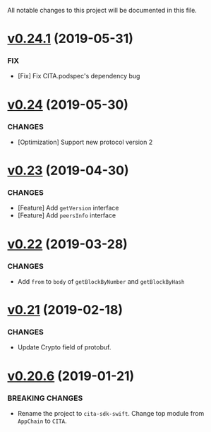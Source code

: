 All notable changes to this project will be documented in this file.

# [v0.24.1](https://github.com/cryptape/cita-sdk-swift/compare/v0.24...v0.24.1) (2019-05-31)

### FIX

* [Fix] Fix CITA.podspec's dependency bug

# [v0.24](https://github.com/cryptape/cita-sdk-swift/compare/v0.23...v0.24) (2019-05-30)

### CHANGES

* [Optimization] Support new protocol version 2

# [v0.23](https://github.com/cryptape/cita-sdk-swift/compare/v0.22...v0.23) (2019-04-30)

### CHANGES

* [Feature] Add  `getVersion` interface
* [Feature] Add  `peersInfo`  interface

# [v0.22](https://github.com/cryptape/cita-sdk-swift/compare/v0.21...v0.22) (2019-03-28)

### CHANGES

* Add `from` to `body` of `getBlockByNumber` and `getBlockByHash`

# [v0.21](https://github.com/cryptape/cita-sdk-swift/compare/v0.20.6...v0.21) (2019-02-18)

### CHANGES

* Update Crypto field of protobuf.

# [v0.20.6](https://github.com/cryptape/cita-sdk-swift/compare/v0.20.5...v0.20.6) (2019-01-21)

### BREAKING CHANGES

* Rename the project to `cita-sdk-swift`. Change top module from `AppChain` to `CITA`.
